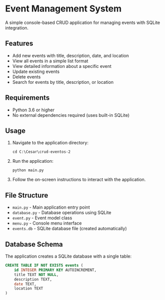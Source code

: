 # Event Management System

A simple console-based CRUD application for managing events with SQLite integration.

## Features

- Add new events with title, description, date, and location
- View all events in a simple list format
- View detailed information about a specific event
- Update existing events
- Delete events
- Search for events by title, description, or location

## Requirements

- Python 3.6 or higher
- No external dependencies required (uses built-in SQLite)

## Usage

1. Navigate to the application directory:
   ```
   cd C:\Cesar\crud-eventos-2
   ```

2. Run the application:
   ```
   python main.py
   ```

3. Follow the on-screen instructions to interact with the application.

## File Structure

- `main.py` - Main application entry point
- `database.py` - Database operations using SQLite
- `event.py` - Event model class
- `menu.py` - Console menu interface
- `events.db` - SQLite database file (created automatically)

## Database Schema

The application creates a SQLite database with a single table:

```sql
CREATE TABLE IF NOT EXISTS events (
    id INTEGER PRIMARY KEY AUTOINCREMENT,
    title TEXT NOT NULL,
    description TEXT,
    date TEXT,
    location TEXT
)
```
